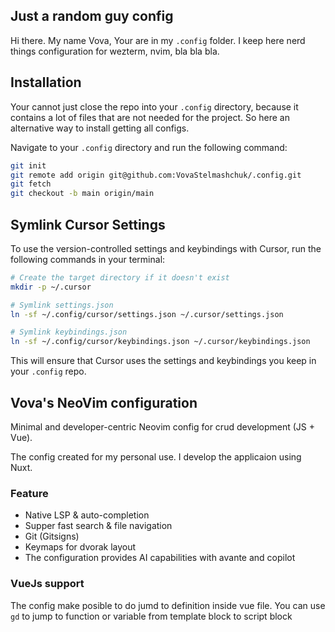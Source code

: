 ## Just a random guy config

Hi there. My name Vova, Your are in my `.config` folder. I keep here nerd things configuration for wezterm, nvim, bla bla bla.

## Installation

Your cannot just close the repo into your `.config` directory, because it contains a lot of files that are not needed for the project. 
So here an alternative way to install getting all configs. 

Navigate to your `.config` directory and run the following command:

```bash
git init
git remote add origin git@github.com:VovaStelmashchuk/.config.git
git fetch
git checkout -b main origin/main
```

## Symlink Cursor Settings

To use the version-controlled settings and keybindings with Cursor, run the following commands in your terminal:

```sh
# Create the target directory if it doesn't exist
mkdir -p ~/.cursor

# Symlink settings.json
ln -sf ~/.config/cursor/settings.json ~/.cursor/settings.json

# Symlink keybindings.json
ln -sf ~/.config/cursor/keybindings.json ~/.cursor/keybindings.json
```

This will ensure that Cursor uses the settings and keybindings you keep in your `.config` repo.

## Vova's NeoVim configuration
Minimal and developer-centric Neovim config for crud development (JS + Vue).

The config created for my personal use. I develop the applicaion using Nuxt.

### Feature

- Native LSP & auto-completion 
- Supper fast search & file navigation 
- Git (Gitsigns)
- Keymaps for dvorak layout
- The configuration provides AI capabilities with avante and copilot

### VueJs support
The config make posible to do jumd to definition inside vue file.
You can use `gd` to jump to function or variable from template block to script block
